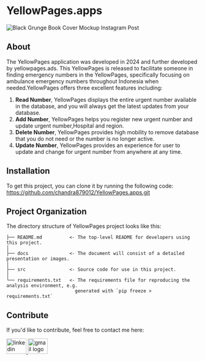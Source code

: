 # YellowPages.apps
![Black Grunge Book Cover Mockup Instagram Post](https://github.com/chandra879012/YellowPages.apps/assets/171644457/985e5b88-f4f3-4bd8-bf33-1d32bd3c3b61)




## About

The YellowPages application was developed in 2024 and further developed by yellowpages.ads. This YellowPages is released to facilitate someone in finding emergency numbers in the YellowPages, specifically focusing on ambulance emergency numbers throughout Indonesia when needed.YellowPages offers three excellent features including:

1. **Read Number**, YellowPages displays the entire urgent number available in the database, and you will always get the latest updates from your database.
2. **Add Number**, YellowPages helps you register new urgent number and update urgent number,Hospital and region.
3. **Delete Number**, YellowPages provides high mobility to remove database that you do not need or the number is no longer active.
4. **Update Number**, YellowPages provides an experience for user to update and change for urgent number from anywhere at any time.


## Installation

To get this project, you can clone it by running the following code:
https://github.com/chandra879012/YellowPages.apps.git

    

    
## Project Organization

The directory structure of YellowPages project looks like this:

    ├── README.md          <- The top-level README for developers using this project.
    │
    ├── docs               <- The document will consist of a detailed presentation or images.
    │
    ├── src                <- Source code for use in this project.
    │
    └── requirements.txt   <- The requirements file for reproducing the analysis environment, e.g.
                             generated with `pip freeze > requirements.txt`

## Contribute

If you'd like to contribute, feel free to contact me here:

<a href="https://www.linkedin.com/in/chandra-driastama-65b204217/" target="_blank">
    <img src="https://raw.githubusercontent.com/maurodesouza/profile-readme-generator/master/src/assets/icons/social/linkedin/default.svg" width="52" height="40" alt="linkedin logo"/>
  </a>
  <a href="mailto:chandradriastama@gmail.com" target="_blank">
    <img src="https://raw.githubusercontent.com/maurodesouza/profile-readme-generator/master/src/assets/icons/social/gmail/default.svg"  width="52" height="40" alt="gmail logo"/>
  </a>
